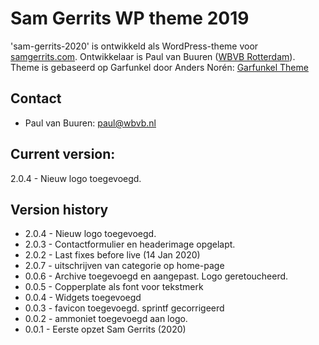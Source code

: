 # Sam Gerrits WP theme 2019

'sam-gerrits-2020' is ontwikkeld als WordPress-theme voor [samgerrits.com](https://samgerrits.com). 
Ontwikkelaar is Paul van Buuren ([WBVB Rotterdam](https://wbvb.nl)).
Theme is gebaseerd op Garfunkel door Anders Norén: [Garfunkel Theme](https://www.andersnoren.se/teman/garfunkel-wordpress-theme/) 


## Contact
* Paul van Buuren: paul@wbvb.nl

## Current version:
2.0.4 - Nieuw logo toegevoegd.

## Version history
* 2.0.4 - Nieuw logo toegevoegd.
* 2.0.3 - Contactformulier en headerimage opgelapt.
* 2.0.2 - Last fixes before live (14 Jan 2020)
* 2.0.7 - uitschrijven van categorie op home-page
* 0.0.6 - Archive toegevoegd en aangepast. Logo geretoucheerd.
* 0.0.5 - Copperplate als font voor tekstmerk
* 0.0.4 - Widgets toegevoegd
* 0.0.3 - favicon toegevoegd. sprintf gecorrigeerd
* 0.0.2 - ammoniet toegevoegd aan logo.
* 0.0.1 - Eerste opzet Sam Gerrits (2020)
